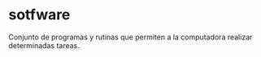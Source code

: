 # sotfware
Conjunto de programas y rutinas que permiten a la computadora realizar determinadas tareas.
